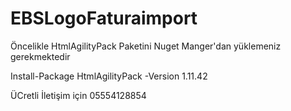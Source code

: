 # EBSLogoFaturaimport
<p>Öncelikle HtmlAgilityPack Paketini Nuget Manger'dan yüklemeniz gerekmektedir<p/>
Install-Package HtmlAgilityPack -Version 1.11.42

ÜCretli İletişim için
05554128854
